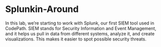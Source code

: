 # Splunkin-Around
In this lab, we’re starting to work with Splunk, our first SIEM tool used in CodePath. SIEM stands for Security Information and Event Management, and it helps us pull in data from different systems, analyze it, and create visualizations. This makes it easier to spot possible security threats.
